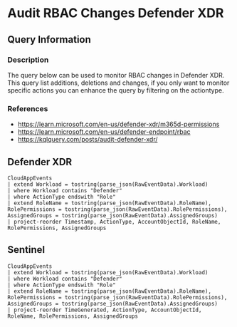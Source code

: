 # Audit RBAC Changes Defender XDR

## Query Information

### Description
The query below can be used to monitor RBAC changes in Defender XDR. This query list additions, deletions and changes, if you only want to monitor specific actions you can enhance the query by filtering on the actiontype.

### References
- https://learn.microsoft.com/en-us/defender-xdr/m365d-permissions
- https://learn.microsoft.com/en-us/defender-endpoint/rbac
- https://kqlquery.com/posts/audit-defender-xdr/

## Defender XDR
```KQL
CloudAppEvents
| extend Workload = tostring(parse_json(RawEventData).Workload)
| where Workload contains "Defender"
| where ActionType endswith "Role"
| extend RoleName = tostring(parse_json(RawEventData).RoleName), RolePermissions = tostring(parse_json(RawEventData).RolePermissions), AssignedGroups = tostring(parse_json(RawEventData).AssignedGroups)
| project-reorder Timestamp, ActionType, AccountObjectId, RoleName, RolePermissions, AssignedGroups
```

## Sentinel
```KQL
CloudAppEvents
| extend Workload = tostring(parse_json(RawEventData).Workload)
| where Workload contains "Defender"
| where ActionType endswith "Role"
| extend RoleName = tostring(parse_json(RawEventData).RoleName), RolePermissions = tostring(parse_json(RawEventData).RolePermissions), AssignedGroups = tostring(parse_json(RawEventData).AssignedGroups)
| project-reorder TimeGenerated, ActionType, AccountObjectId, RoleName, RolePermissions, AssignedGroups
```
